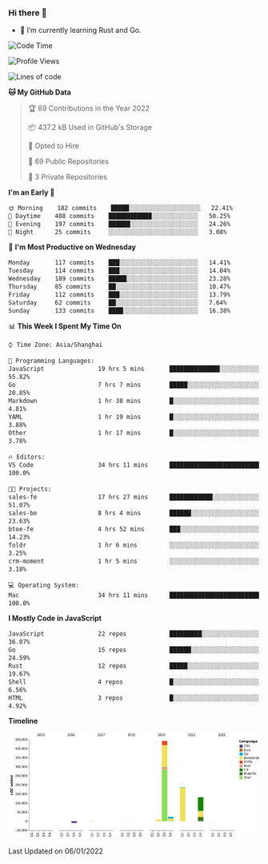 ### Hi there 👋

- 🌱 I’m currently learning Rust and Go.

<!--START_SECTION:waka-->
![Code Time](http://img.shields.io/badge/Code%20Time-103%20hrs%2054%20mins-blue)

![Profile Views](http://img.shields.io/badge/Profile%20Views-2-blue)

![Lines of code](https://img.shields.io/badge/From%20Hello%20World%20I%27ve%20Written-793%20Thousand%20lines%20of%20code-blue)

**🐱 My GitHub Data** 

> 🏆 69 Contributions in the Year 2022
 > 
> 📦 437.2 kB Used in GitHub's Storage 
 > 
> 💼 Opted to Hire
 > 
> 📜 69 Public Repositories 
 > 
> 🔑 3 Private Repositories  
 > 
**I'm an Early 🐤** 

```text
🌞 Morning    182 commits    █████░░░░░░░░░░░░░░░░░░░░   22.41% 
🌆 Daytime    408 commits    ████████████░░░░░░░░░░░░░   50.25% 
🌃 Evening    197 commits    ██████░░░░░░░░░░░░░░░░░░░   24.26% 
🌙 Night      25 commits     ░░░░░░░░░░░░░░░░░░░░░░░░░   3.08%

```
📅 **I'm Most Productive on Wednesday** 

```text
Monday       117 commits    ███░░░░░░░░░░░░░░░░░░░░░░   14.41% 
Tuesday      114 commits    ███░░░░░░░░░░░░░░░░░░░░░░   14.04% 
Wednesday    189 commits    █████░░░░░░░░░░░░░░░░░░░░   23.28% 
Thursday     85 commits     ██░░░░░░░░░░░░░░░░░░░░░░░   10.47% 
Friday       112 commits    ███░░░░░░░░░░░░░░░░░░░░░░   13.79% 
Saturday     62 commits     ██░░░░░░░░░░░░░░░░░░░░░░░   7.64% 
Sunday       133 commits    ████░░░░░░░░░░░░░░░░░░░░░   16.38%

```


📊 **This Week I Spent My Time On** 

```text
⌚︎ Time Zone: Asia/Shanghai

💬 Programming Languages: 
JavaScript               19 hrs 5 mins       ██████████████░░░░░░░░░░░   55.82% 
Go                       7 hrs 7 mins        █████░░░░░░░░░░░░░░░░░░░░   20.85% 
Markdown                 1 hr 38 mins        █░░░░░░░░░░░░░░░░░░░░░░░░   4.81% 
YAML                     1 hr 19 mins        █░░░░░░░░░░░░░░░░░░░░░░░░   3.88% 
Other                    1 hr 17 mins        █░░░░░░░░░░░░░░░░░░░░░░░░   3.78%

🔥 Editors: 
VS Code                  34 hrs 11 mins      █████████████████████████   100.0%

🐱‍💻 Projects: 
sales-fe                 17 hrs 27 mins      ████████████░░░░░░░░░░░░░   51.07% 
sales-be                 8 hrs 4 mins        ██████░░░░░░░░░░░░░░░░░░░   23.63% 
btoe-fe                  4 hrs 52 mins       ███░░░░░░░░░░░░░░░░░░░░░░   14.23% 
foldr                    1 hr 6 mins         ░░░░░░░░░░░░░░░░░░░░░░░░░   3.25% 
crm-moment               1 hr 5 mins         ░░░░░░░░░░░░░░░░░░░░░░░░░   3.18%

💻 Operating System: 
Mac                      34 hrs 11 mins      █████████████████████████   100.0%

```

**I Mostly Code in JavaScript** 

```text
JavaScript               22 repos            █████████░░░░░░░░░░░░░░░░   36.07% 
Go                       15 repos            ██████░░░░░░░░░░░░░░░░░░░   24.59% 
Rust                     12 repos            █████░░░░░░░░░░░░░░░░░░░░   19.67% 
Shell                    4 repos             █░░░░░░░░░░░░░░░░░░░░░░░░   6.56% 
HTML                     3 repos             █░░░░░░░░░░░░░░░░░░░░░░░░   4.92%

```


**Timeline**

![Chart not found](https://raw.githubusercontent.com/elton/elton/main/charts/bar_graph.png) 


 Last Updated on 06/01/2022
<!--END_SECTION:waka-->

<!--
**elton/elton** is a ✨ _special_ ✨ repository because its `README.md` (this file) appears on your GitHub profile.

Here are some ideas to get you started:

- 🔭 I’m currently working on ...
- 🌱 I’m currently learning ...
- 👯 I’m looking to collaborate on ...
- 🤔 I’m looking for help with ...
- 💬 Ask me about ...
- 📫 How to reach me: ...
- 😄 Pronouns: ...
- ⚡ Fun fact: ...
-->
